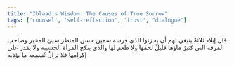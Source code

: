 ```yaml
---
title: "Iblaad's Wisdom: The Causes of True Sorrow"
tags: ['counsel', 'self-reflection', 'trust', "dialogue"]
---
```


 قال إبلاد ثلاثةٌ ينبغي لهم أن يحزنوا الذي فرسه سمين حسن المنظر سيئ المخبر وصاحب المرقة التي كثيرٌ ماؤها قليلٌ لحمها ولا طعم لها والذي ينكح المرأة الحسيبة ولا يقدر على إكرامها فلا تزالُ تُسمعه ما يؤذيه
